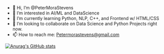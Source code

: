 - 👋 Hi, I’m @PeterMoraStevens
- 👀 I’m interested in AI/ML and DataScience
- 🌱 I’m currently learning Python, NLP, C++, and Frontend w/ HTML/CSS
- 💞️ I’m looking to collaborate on Data Science and Python Projects right now.
- 📫 How to reach me: Petermorastevens@gmail.com


[![Anurag's GitHub stats](https://github-readme-stats.vercel.app/api?username=PeterMoraStevens)](https://github.com/anuraghazra/github-readme-stats)
<!---
PeterMoraStevens/PeterMoraStevens is a ✨ special ✨ repository because its `README.md` (this file) appears on your GitHub profile.
You can click the Preview link to take a look at your changes.
--->
